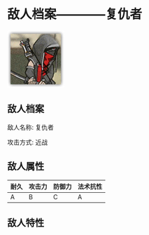 # 敌人档案————复仇者

![复仇者](./eneIcons/复仇者.png)

## 敌人档案

敌人名称: 复仇者

攻击方式: 近战

## 敌人属性

| 耐久      | 攻击力  | 防御力 | 法术抗性 |
|---------|------|-----|------|
| A | B | C | A |

## 敌人特性
> 

